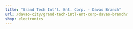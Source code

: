 ```yaml
---
title: "Grand Tech Int'l. Ent. Corp. - Davao Branch"
url: /davao-city/grand-tech-intl-ent-corp-davao-branch/
shop: electronics
---
```

